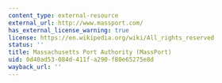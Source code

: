 ```yaml
---
content_type: external-resource
external_url: http://www.massport.com/
has_external_license_warning: true
license: https://en.wikipedia.org/wiki/All_rights_reserved
status: ''
title: Massachusetts Port Authority (MassPort)
uid: 0d40ad53-084d-411f-a290-f80e65275e8d
wayback_url: ''
---
```

